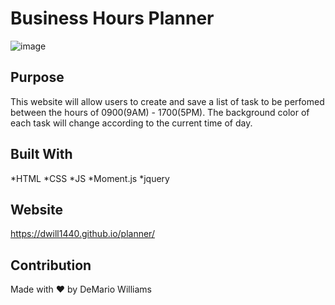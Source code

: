 # Business Hours Planner
![image](https://user-images.githubusercontent.com/64138572/85348569-9d5c9680-b4c1-11ea-8a95-3dfdd3659752.png)



## Purpose
This website will allow users to create and save a list of task to be perfomed between the hours of 0900(9AM) - 1700(5PM). The background color of each task will change according to the current time of day. 

## Built With
*HTML
*CSS
*JS
*Moment.js
*jquery

## Website
https://dwill1440.github.io/planner/

## Contribution
Made with ❤️ by DeMario Williams